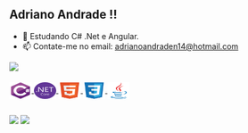 ## Adriano Andrade !!

- 🌱 Estudando C# .Net e Angular.
- 📫 Contate-me no email: adrianoandraden14@hotmail.com


 <div>
  <a href="https://github.com/adrianoandrad7">
  <img height="180em" src="https://github-readme-stats.vercel.app/api/top-langs/?username=adrianoandrad7&layout=compact&langs_count=7&theme=dark"/>
</div>

  <div style="display: inline_block"><br>
  <img align="center" alt="Adriano-Csharp" height="30" width="40" src="https://raw.githubusercontent.com/devicons/devicon/master/icons/csharp/csharp-original.svg">
  <img align="center" alt="Adriano-Java" height="30" width="40" src="https://raw.githubusercontent.com/devicons/devicon/master/icons/dotnetcore/dotnetcore-original.svg">
  <img align="center" alt="Adriano-HTML" height="30" width="40" src="https://raw.githubusercontent.com/devicons/devicon/master/icons/html5/html5-original.svg">
  <img align="center" alt="Adriano-CSS" height="30" width="40" src="https://raw.githubusercontent.com/devicons/devicon/master/icons/css3/css3-original.svg">
  <img align="center" alt="Adriano-Java" height="30" width="40" src="https://raw.githubusercontent.com/devicons/devicon/master/icons/java/java-original.svg">
   
  
  </div>
  
  ##
  <div> 
  <a href = "mailto:adrianoandraden17@gmail.com"><img src="https://img.shields.io/badge/-Gmail-%23333?style=for-the-badge&logo=gmail&logoColor=white" target="_blank"></a>
   <a href="https://www.linkedin.com/in/adriano-andrade-baa247144/" target="_blank"><img src="https://img.shields.io/badge/-LinkedIn-%230077B5?style=for-the-badge&logo=linkedin&logoColor=white" target="_blank"></a>
 
 <div> 
  
  

